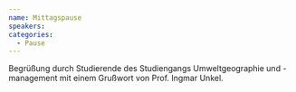 ```yaml
---
name: Mittagspause
speakers:
categories:
  - Pause
---
```


Begrüßung durch Studierende des Studiengangs Umweltgeographie und -management mit einem Grußwort von Prof. Ingmar Unkel.